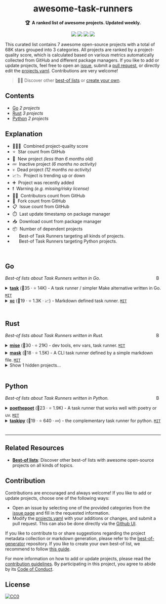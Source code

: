 <!-- markdownlint-disable -->
<h1 align="center">
    awesome-task-runners
    <br>
</h1>

<p align="center">
    <strong>🏆&nbsp; A ranked list of awesome projects. Updated weekly.</strong>
</p>

<p align="center">
    <a href="https://best-of.org" title="Best-of Badge"><img src="http://bit.ly/3o3EHNN"></a>
    <a href="#Contents" title="Project Count"><img src="https://img.shields.io/badge/projects-7-blue.svg?color=5ac4bf"></a>
    <a href="#Contribution" title="Contributions are welcome"><img src="https://img.shields.io/badge/contributions-welcome-green.svg"></a>
    <a href="https://github.com/hasansezertasan/awesome-task-runners/releases" title="Best-of Updates"><img src="https://img.shields.io/github/release-date/hasansezertasan/awesome-task-runners?color=green&label=updated"></a>
</p>

This curated list contains 7 awesome open-source projects with a total of 68K stars grouped into 3 categories. All projects are ranked by a project-quality score, which is calculated based on various metrics automatically collected from GitHub and different package managers. If you like to add or update projects, feel free to open an [issue](https://github.com/hasansezertasan/awesome-task-runners/issues/new/choose), submit a [pull request](https://github.com/hasansezertasan/awesome-task-runners/pulls), or directly edit the [projects.yaml](https://github.com/hasansezertasan/awesome-task-runners/edit/main/projects.yaml). Contributions are very welcome!

> 🧙‍♂️  Discover other [best-of lists](https://best-of.org) or [create your own](https://github.com/best-of-lists/best-of/blob/main/create-best-of-list.md).

## Contents

- [Go](#go) _2 projects_
- [Rust](#rust) _3 projects_
- [Python](#python) _2 projects_

## Explanation
- 🥇🥈🥉&nbsp; Combined project-quality score
- ⭐️&nbsp; Star count from GitHub
- 🐣&nbsp; New project _(less than 6 months old)_
- 💤&nbsp; Inactive project _(6 months no activity)_
- 💀&nbsp; Dead project _(12 months no activity)_
- 📈📉&nbsp; Project is trending up or down
- ➕&nbsp; Project was recently added
- ❗️&nbsp; Warning _(e.g. missing/risky license)_
- 👨‍💻&nbsp; Contributors count from GitHub
- 🔀&nbsp; Fork count from GitHub
- 📋&nbsp; Issue count from GitHub
- ⏱️&nbsp; Last update timestamp on package manager
- 📥&nbsp; Download count from package manager
- 📦&nbsp; Number of dependent projects
- <img src="https://images.icon-icons.com/510/PNG/512/heart_icon-icons.com_50374.png" style="display:inline;" width="13" height="13">&nbsp; Best-of Task Runners targeting all kinds of projects.
- <img src="https://www.python.org/static/favicon.ico" style="display:inline;" width="13" height="13">&nbsp; Best-of Task Runners targeting Python projects.

<br>

## Go

<a href="#contents"><img align="right" width="15" height="15" src="https://git.io/JtehR" alt="Back to top"></a>

_Best-of lists about Task Runners written in Go._

<details><summary><b><a href="https://github.com/go-task/task">task</a></b> (🥇35 ·  ⭐ 14K) - A task runner / simpler Make alternative written in Go. <code><a href="http://bit.ly/34MBwT8">MIT</a></code> <code><img src="https://images.icon-icons.com/510/PNG/512/heart_icon-icons.com_50374.png" style="display:inline;" width="13" height="13"></code></summary>

- [GitHub](https://github.com/go-task/task) (👨‍💻 220 · 🔀 730 · 📥 24M · 📦 440 · 📋 1.2K - 29% open · ⏱️ 12.10.2025):

	```
	git clone https://github.com/go-task/task
	```
</details>
<details><summary><b><a href="https://github.com/joerdav/xc">xc</a></b> (🥉19 ·  ⭐ 1.3K · 📈) - Markdown defined task runner. <code><a href="http://bit.ly/34MBwT8">MIT</a></code> <code><img src="https://images.icon-icons.com/510/PNG/512/heart_icon-icons.com_50374.png" style="display:inline;" width="13" height="13"></code></summary>

- [GitHub](https://github.com/joerdav/xc) (👨‍💻 15 · 🔀 32 · 📥 62K · 📋 52 - 28% open · ⏱️ 10.07.2025):

	```
	git clone https://github.com/joerdav/xc
	```
</details>
<br>

## Rust

<a href="#contents"><img align="right" width="15" height="15" src="https://git.io/JtehR" alt="Back to top"></a>

_Best-of lists about Task Runners written in Rust._

<details><summary><b><a href="https://github.com/jdx/mise">mise</a></b> (🥉30 ·  ⭐ 21K) - dev tools, env vars, task runner. <code><a href="http://bit.ly/34MBwT8">MIT</a></code> <code><img src="https://images.icon-icons.com/510/PNG/512/heart_icon-icons.com_50374.png" style="display:inline;" width="13" height="13"></code></summary>

- [GitHub](https://github.com/jdx/mise) (👨‍💻 340 · 🔀 670 · 📥 650K · ⏱️ 16.10.2025):

	```
	git clone https://github.com/jdx/mise
	```
</details>
<details><summary><b><a href="https://github.com/jacobdeichert/mask">mask</a></b> (🥉18 ·  ⭐ 1.5K) - A CLI task runner defined by a simple markdown file. <code><a href="http://bit.ly/34MBwT8">MIT</a></code> <code><img src="https://images.icon-icons.com/510/PNG/512/heart_icon-icons.com_50374.png" style="display:inline;" width="13" height="13"></code></summary>

- [GitHub](https://github.com/jacobdeichert/mask) (👨‍💻 16 · 🔀 54 · 📥 53K · 📦 41 · 📋 66 - 21% open · ⏱️ 15.07.2025):

	```
	git clone https://github.com/jacobdeichert/mask
	```
</details>
<details><summary>Show 1 hidden projects...</summary>

- <b><a href="https://github.com/casey/just">just</a></b> (🥇33 ·  ⭐ 28K) - Just a command runner. <code><a href="https://tldrlegal.com/search?q=CC0-1.0">❗️CC0-1.0</a></code> <code><img src="https://images.icon-icons.com/510/PNG/512/heart_icon-icons.com_50374.png" style="display:inline;" width="13" height="13"></code>
</details>
<br>

## Python

<a href="#contents"><img align="right" width="15" height="15" src="https://git.io/JtehR" alt="Back to top"></a>

_Best-of lists about Task Runners written in Python._

<details><summary><b><a href="https://github.com/nat-n/poethepoet">poethepoet</a></b> (🥇23 ·  ⭐ 1.9K) - A task runner that works well with poetry or uv. <code><a href="http://bit.ly/34MBwT8">MIT</a></code> <code><img src="https://www.python.org/static/favicon.ico" style="display:inline;" width="13" height="13"></code></summary>

- [GitHub](https://github.com/nat-n/poethepoet) (👨‍💻 39 · 🔀 68 · 📥 620 · 📦 6K · 📋 140 - 11% open · ⏱️ 11.08.2025):

	```
	git clone https://github.com/nat-n/poethepoet
	```
</details>
<details><summary><b><a href="https://github.com/taskipy/taskipy">taskipy</a></b> (🥉19 ·  ⭐ 640 · 💤) - the complementary task runner for python. <code><a href="http://bit.ly/34MBwT8">MIT</a></code> <code><img src="https://www.python.org/static/favicon.ico" style="display:inline;" width="13" height="13"></code></summary>

- [GitHub](https://github.com/taskipy/taskipy) (👨‍💻 14 · 🔀 26 · 📦 7.8K · 📋 37 - 24% open · ⏱️ 26.11.2024):

	```
	git clone https://github.com/taskipy/taskipy
	```
</details>

---

## Related Resources

- [**Best-of lists**](https://best-of.org): Discover other best-of lists with awesome open-source projects on all kinds of topics.

## Contribution

Contributions are encouraged and always welcome! If you like to add or update projects, choose one of the following ways:

- Open an issue by selecting one of the provided categories from the [issue page](https://github.com/hasansezertasan/awesome-task-runners/issues/new/choose) and fill in the requested information.
- Modify the [projects.yaml](https://github.com/hasansezertasan/awesome-task-runners/blob/main/projects.yaml) with your additions or changes, and submit a pull request. This can also be done directly via the [Github UI](https://github.com/hasansezertasan/awesome-task-runners/edit/main/projects.yaml).

If you like to contribute to or share suggestions regarding the project metadata collection or markdown generation, please refer to the [best-of-generator](https://github.com/best-of-lists/best-of-generator) repository. If you like to create your own best-of list, we recommend to follow [this guide](https://github.com/best-of-lists/best-of/blob/main/create-best-of-list.md).

For more information on how to add or update projects, please read the [contribution guidelines](https://github.com/hasansezertasan/awesome-task-runners/blob/main/CONTRIBUTING.md). By participating in this project, you agree to abide by its [Code of Conduct](https://github.com/hasansezertasan/awesome-task-runners/blob/main/.github/CODE_OF_CONDUCT.md).

## License

[![CC0](https://mirrors.creativecommons.org/presskit/buttons/88x31/svg/by-sa.svg)](https://creativecommons.org/licenses/by-sa/4.0/)
